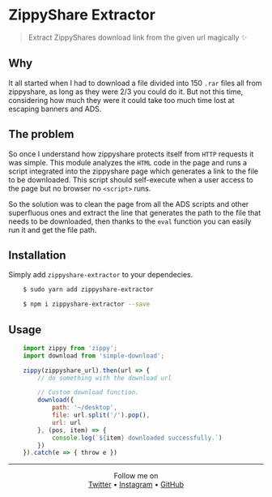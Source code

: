# ZippyShare Extractor 
> Extract ZippyShares download link from the given url magically :sparkles: 

## Why
It all started when I had to download a file divided into 150 `.rar` files all from zippyshare, as long as they were 2/3 you could do it. But not this time, considering how much they were it could take too much time lost at escaping banners and ADS.

## The problem
So once I understand how zippyshare protects itself from `HTTP` requests it was simple. This module analyzes the `HTML` code in the page and runs a script integrated into the zippyshare page which generates a link to the file to be downloaded. This script should self-execute when a user access to the page but no browser no `<script>` runs.

So the solution was to clean the page from all the ADS scripts and other superfluous ones and extract the line that generates the path to the file that needs to be downloaded, then thanks to the `eval` function you can easily run it and get the file path.


## Installation 
Simply add `zippyshare-extractor` to your dependecies.

```sh 
	$ sudo yarn add zippyshare-extractor

	$ npm i zippyshare-extractor --save
```

## Usage
```js
	import zippy from 'zippy';
	import download from 'simple-download';

	zippy(zippyshare_url).then(url => {
		// do something with the download url

		// Custom download function.
		download({
			path: '~/desktop',
			file: url.split('/').pop(),
			url: url
		}, (pos, item) => {
			console.log(`${item} downloaded successfully.`)
		})
	}).catch(e => { throw e })
``` 

--------
<p align="center">
    Follow me on
    <br>
	<a href="https://twitter.com/rawnlydev">Twitter</a> • <a href="https://instagram.com/fede.vitale">Instagram</a>  • <a href="https://github.com/rawnly">GitHub</a> 
</p>